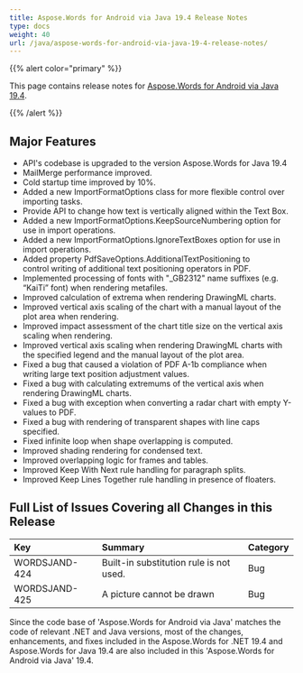 ```yaml
---
title: Aspose.Words for Android via Java 19.4 Release Notes
type: docs
weight: 40
url: /java/aspose-words-for-android-via-java-19-4-release-notes/
---
```


{{% alert color="primary" %}} 

This page contains release notes for [Aspose.Words for Android via Java 19.4](https://repository.aspose.com/webapp/#/artifacts/browse/tree/General/repo/com/aspose/aspose-words/19.4).

{{% /alert %}} 
## **Major Features**
- API's codebase is upgraded to the version Aspose.Words for Java 19.4
- MailMerge performance improved.
- Cold startup time improved by 10%.
- Added a new ImportFormatOptions class for more flexible control over importing tasks.
- Provide API to change how text is vertically aligned within the Text Box.
- Added a new ImportFormatOptions.KeepSourceNumbering option for use in import operations.
- Added a new ImportFormatOptions.IgnoreTextBoxes option for use in import operations.
- Added property PdfSaveOptions.AdditionalTextPositioning to control writing of additional text positioning operators in PDF.
- Implemented processing of fonts with "_GB2312" name suffixes (e.g. “KaiTi” font) when rendering metafiles.
- Improved calculation of extrema when rendering DrawingML charts.
- Improved vertical axis scaling of the chart with a manual layout of the plot area when rendering.
- Improved impact assessment of the chart title size on the vertical axis scaling when rendering.
- Improved vertical axis scaling when rendering DrawingML charts with the specified legend and the manual layout of the plot area.
- Fixed a bug that caused a violation of PDF A-1b compliance when writing large text position adjustment values.
- Fixed a bug with calculating extremums of the vertical axis when rendering DrawingML charts.
- Fixed a bug with exception when converting a radar chart with empty Y-values to PDF.
- Fixed a bug with rendering of transparent shapes with line caps specified.
- Fixed infinite loop when shape overlapping is computed.
- Improved shading rendering for condensed text.
- Improved overlapping logic for frames and tables.
- Improved Keep With Next rule handling for paragraph splits.
- Improved Keep Lines Together rule handling in presence of floaters.
## **Full List of Issues Covering all Changes in this Release**

|**Key**|**Summary**|**Category**|
| :- | :- | :- |
|WORDSJAND-424|Built-in substitution rule is not used.|Bug|
|WORDSJAND-425|A picture cannot be drawn|Bug|

Since the code base of 'Aspose.Words for Android via Java' matches the code of relevant .NET and Java versions, most of the changes, enhancements, and fixes included in the Aspose.Words for .NET 19.4 and Aspose.Words for Java 19.4 are also included in this 'Aspose.Words for Android via Java' 19.4.
